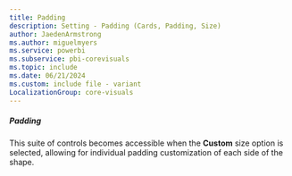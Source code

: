 ```yaml
---
title: Padding
description: Setting - Padding (Cards, Padding, Size)
author: JaedenArmstrong
ms.author: miguelmyers
ms.service: powerbi
ms.subservice: pbi-corevisuals
ms.topic: include
ms.date: 06/21/2024
ms.custom: include file - variant
LocalizationGroup: core-visuals
---
```

##### Padding

This suite of controls becomes accessible when the **Custom** size option is selected, allowing for individual padding customization of each side of the shape.
